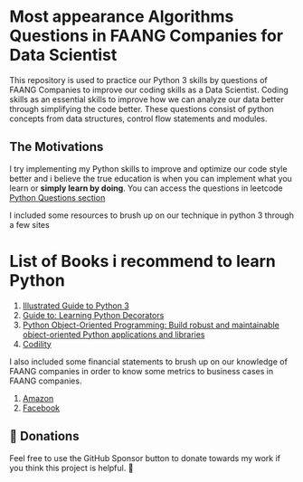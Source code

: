 
# Most appearance Algorithms Questions in FAANG Companies for Data Scientist
This repository is used to practice our Python 3 skills by questions of FAANG Companies to improve our coding skills as a Data Scientist. Coding skills as an essential skills to improve how we can analyze our data better through simplifying the code better. These questions consist of python concepts from  data structures, control flow statements and modules.

## The Motivations 
I try implementing my Python skills to improve and optimize our code style better and i believe the true education is when you can implement what you learn or **simply learn by doing**.
You can access the questions in leetcode [Python Questions section](https://leetcode.com/problemset/all/)

I included some resources to brush up on our technique in python 3 through a few sites
# List of Books i recommend to learn Python
1. [Illustrated Guide to Python 3](https://www.amazon.com/Illustrated-Guide-Python-Walkthrough-Illustrations/dp/1977921752/ref=sr_1_4?qid=1641915214&refinements=p_27%3AMatt+Harrison&s=books&sr=1-4)
2. [Guide to: Learning Python Decorators](https://www.amazon.com/Guide-Learning-Decorators-Matt-Harrison-ebook/dp/B006ZHJSIM/ref=sr_1_15?qid=1641915214&refinements=p_27%3AMatt+Harrison&s=books&sr=1-15)
3. [Python Object-Oriented Programming: Build robust and maintainable object-oriented Python applications and libraries](https://www.amazon.com/Python-Object-Oriented-Programming-maintainable-object-oriented-ebook/dp/B094DJYLTV)
4. [Codility](https://app.codility.com/programmers/lessons/1-iterations/)


I also included some financial statements to brush up on our knowledge of FAANG companies in order to know some metrics to business cases in FAANG companies. 
1. [Amazon](https://github.com/naiborhujosua/faang_sql_questions_postgresql/blob/main/investorsrelations/AMZN-Q2-2021-Earnings-Release.pdf)
2. [Facebook](https://github.com/naiborhujosua/faang_sql_questions_postgresql/blob/main/investorsrelations/Facebook-Reports-Third-Quarter-2020-Results-2020.pdf)

## 💸 Donations
Feel free to use the GitHub Sponsor button to donate towards my work if you think this project is helpful. 🤗



